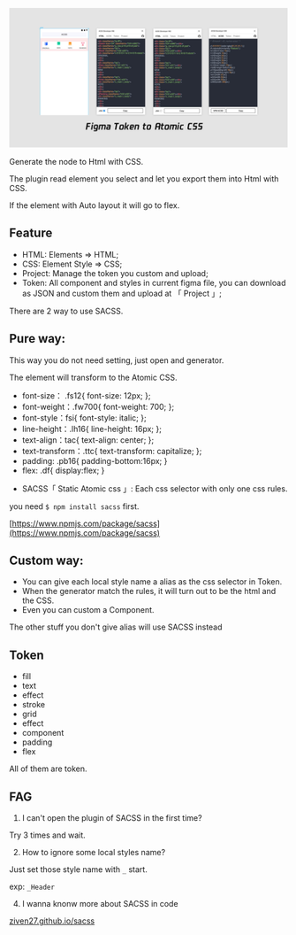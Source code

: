 ![thumb](./thumb.jpg)


Generate the node to Html with CSS. 

The plugin read element you select and let you export them into Html with CSS.

If the element with Auto layout it will go to flex.


## Feature

- HTML: Elements => HTML;
- CSS: Element Style => CSS;
- Project: Manage the token you custom and upload;
- Token: All component and styles in current figma file, you can download as JSON and custom them and upload at 「 Project 」;


There are 2 way to use SACSS.

## Pure way:

This way you do not need setting, just open and generator.

The element will transform to the Atomic CSS.

- font-size： .fs12{ font-size: 12px; };
- font-weight：.fw700{ font-weight: 700; };
- font-style：fsi{ font-style: italic; };
- line-height：.lh16{ line-height: 16px; };
- text-align：tac{ text-align: center; };
- text-transform：.ttc{ text-transform: capitalize; };
- padding: .pb16{ padding-bottom:16px; }
- flex: .df{ display:flex; }

* SACSS「 Static Atomic css 」: Each css selector with only one css rules.

you need `$ npm install sacss` first.

[https://www.npmjs.com/package/sacss](https://www.npmjs.com/package/sacss)


## Custom way:


- You can give each local style name a alias as the css selector in Token.
- When the generator match the rules, it will turn out to be the html and the CSS.
- Even you can custom a Component.

The other stuff you don't give alias will use SACSS instead


## Token


- fill
- text
- effect
- stroke
- grid
- effect
- component
- padding
- flex

All of them are token.


## FAG

1. I can't open the plugin of SACSS in the first time?

Try 3 times and wait.

2. How to ignore some local styles name?

Just set those style name with `_` start.

exp: `_Header`

4. I wanna knonw more about SACSS in code

[ziven27.github.io/sacss](ziven27.github.io/sacss)
